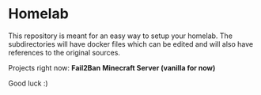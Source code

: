 # Homelab
This repository is meant for an easy way to setup your homelab.
The subdirectories will have docker files which can be edited and will also 
have references to the original sources. 

Projects right now:
**Fail2Ban**
**Minecraft Server (vanilla for now)**

Good luck :)